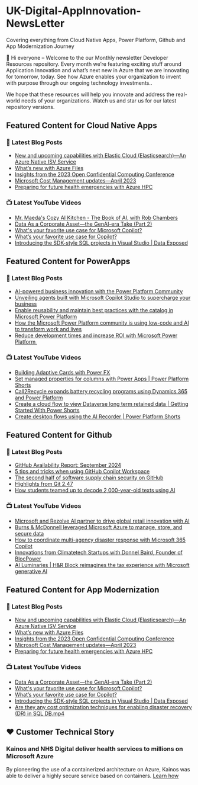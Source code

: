 # UK-Digital-AppInnovation-NewsLetter

Covering everything from Cloud Native Apps, Power Platform, Github and App Modernization Journey

👋 Hi everyone – Welcome to the our Monthly newsletter Developer Resources repository. Every month we’re featuring exciting stuff around Application Innovation and what’s next new in Azure that we are Innovating for tomorrow, today. See how Azure enables your organization to invent with purpose through our ongoing technology investments..


We hope that these resources will help you innovate and address the real-world needs of your organizations. Watch us and star us for our latest repository versions.

## Featured Content for Cloud Native Apps


### 📝 Latest Blog Posts

    
<!-- BLOGCNA:START -->
- [New and upcoming capabilities with Elastic Cloud (Elasticsearch)—An Azure Native ISV Service](https://azure.microsoft.com/blog/new-and-upcoming-capabilities-with-elastic-cloud-elasticsearch-an-azure-native-isv-service/)
- [What’s new with Azure Files](https://azure.microsoft.com/blog/what-s-new-with-azure-files/)
- [Insights from the 2023 Open Confidential Computing Conference](https://azure.microsoft.com/blog/insights-from-the-2023-open-confidential-computing-conference/)
- [Microsoft Cost Management updates—April 2023](https://azure.microsoft.com/blog/microsoft-cost-management-updates-april-2023/)
- [Preparing for future health emergencies with Azure HPC ](https://azure.microsoft.com/blog/preparing-for-future-health-emergencies-with-azure-hpc/)
<!-- BLOGCNA:END -->

### 📺 Latest YouTube Videos

 
<!-- YOUTUBECNA:START -->
- [Mr. Maeda&#39;s Cozy AI Kitchen - The Book of AI, with Rob Chambers](https://www.youtube.com/watch?v=YPzf9soAyjQ)
- [Data As a Corporate Asset—the GenAI-era Take &lpar;Part 2&rpar;](https://www.youtube.com/watch?v=LcbK5lNluIo)
- [What&#39;s your favorite use case for Microsoft Copilot?](https://www.youtube.com/watch?v=lTiPHULVLDM)
- [What’s your favorite use case for Copilot?](https://www.youtube.com/watch?v=_Nt4db_Yz1w)
- [Introducing the SDK-style SQL projects in Visual Studio | Data Exposed](https://www.youtube.com/watch?v=z8or_71GUf4)
<!-- YOUTUBECNA:END -->

##  Featured Content for PowerApps
### 📝 Latest Blog Posts
<!-- BLOGPOWER:START -->
- [AI-powered business innovation with the Power Platform Community](https://www.microsoft.com/en-us/power-platform/blog/2024/09/18/ai-powered-business-innovation-with-the-power-platform-community/)
- [Unveiling agents built with Microsoft Copilot Studio to supercharge your business](https://www.microsoft.com/en-us/microsoft-copilot/blog/copilot-studio/unveiling-copilot-agents-built-with-microsoft-copilot-studio-to-supercharge-your-business/)
- [Enable reusability and maintain best practices with the catalog in Microsoft Power Platform](https://www.microsoft.com/en-us/power-platform/blog/2024/09/11/enable-reusability-and-maintain-best-practices-with-the-catalog-in-microsoft-power-platform/)
- [How the Microsoft Power Platform community is using low-code and AI to transform work and lives](https://www.microsoft.com/en-us/power-platform/blog/2024/09/10/how-the-microsoft-power-platform-community-is-using-low-code-and-ai-to-transform-work-and-lives/)
- [Reduce development times and increase ROI with Microsoft Power Platform ](https://www.microsoft.com/en-us/power-platform/blog/2024/09/03/reduce-development-times-and-increase-roi-with-microsoft-power-platform/)
<!-- BLOGPOWER:END -->
 ### 📺 Latest YouTube Videos
    
<!-- YOUTUBEPOWER:START -->
- [Building Adaptive Cards with Power FX](https://www.youtube.com/watch?v=Pa-aFBYODSo)
- [Set managed properties for columns with Power Apps | Power Platform Shorts](https://www.youtube.com/watch?v=nKlRG5tHW2M)
- [Call2Recycle expands battery recycling programs using Dynamics 365 and Power Platform](https://www.youtube.com/watch?v=XBRZK-7DE7U)
- [Create a cloud flow to view Dataverse long term retained data | Getting Started With Power Shorts](https://www.youtube.com/watch?v=4f1Ebu2vbWE)
- [Create desktop flows using the AI Recorder | Power Platform Shorts](https://www.youtube.com/watch?v=rkbzxIy05X4)
<!-- YOUTUBEPOWER:END -->

##  Featured Content for Github
### 📝 Latest Blog Posts
<!-- BLOGGITHUB:START -->
- [GitHub Availability Report: September 2024](https://github.blog/news-insights/company-news/github-availability-report-september-2024/)
- [5 tips and tricks when using GitHub Copilot Workspace](https://github.blog/ai-and-ml/github-copilot/5-tips-and-tricks-when-using-github-copilot-workspace/)
- [The second half of software supply chain security on GitHub](https://github.blog/security/supply-chain-security/the-second-half-of-software-supply-chain-security-on-github/)
- [Highlights from Git 2.47](https://github.blog/open-source/git/highlights-from-git-2-47/)
- [How students teamed up to decode 2,000-year-old texts using AI](https://github.blog/ai-and-ml/machine-learning/how-students-teamed-up-to-decode-2000-year-old-texts-using-ai/)
<!-- BLOGGITHUB:END -->
### 📺 Latest YouTube Videos
<!-- YOUTUBEGITHUB:START -->
- [Microsoft and Rezolve AI partner to drive global retail innovation with AI](https://www.youtube.com/watch?v=bos5HLw2jlk)
- [Burns &amp; McDonnell leveraged Microsoft Azure to manage, store, and secure data](https://www.youtube.com/watch?v=Hmy0CAvKi28)
- [How to coordinate multi-agency disaster response with Microsoft 365 Copilot](https://www.youtube.com/watch?v=4DY4Gt35SSw)
- [Innovations from Climatetech Startups with Donnel Baird, Founder of BlocPower](https://www.youtube.com/watch?v=P7aRekkVFTA)
- [AI Luminaries | H&amp;R Block reimagines the tax experience with Microsoft generative AI](https://www.youtube.com/watch?v=Qc9bIoOc1Ps)
<!-- YOUTUBEGITHUB:END -->
##  Featured Content for App Modernization
### 📝 Latest Blog Posts
<!-- BLOGAPPMOD:START -->
- [New and upcoming capabilities with Elastic Cloud (Elasticsearch)—An Azure Native ISV Service](https://azure.microsoft.com/blog/new-and-upcoming-capabilities-with-elastic-cloud-elasticsearch-an-azure-native-isv-service/)
- [What’s new with Azure Files](https://azure.microsoft.com/blog/what-s-new-with-azure-files/)
- [Insights from the 2023 Open Confidential Computing Conference](https://azure.microsoft.com/blog/insights-from-the-2023-open-confidential-computing-conference/)
- [Microsoft Cost Management updates—April 2023](https://azure.microsoft.com/blog/microsoft-cost-management-updates-april-2023/)
- [Preparing for future health emergencies with Azure HPC ](https://azure.microsoft.com/blog/preparing-for-future-health-emergencies-with-azure-hpc/)
<!-- BLOGAPPMOD:END -->
### 📺 Latest YouTube Videos
<!-- YOUTUBEAPPMOD:START -->
- [Data As a Corporate Asset—the GenAI-era Take &lpar;Part 2&rpar;](https://www.youtube.com/watch?v=LcbK5lNluIo)
- [What&#39;s your favorite use case for Microsoft Copilot?](https://www.youtube.com/watch?v=lTiPHULVLDM)
- [What’s your favorite use case for Copilot?](https://www.youtube.com/watch?v=_Nt4db_Yz1w)
- [Introducing the SDK-style SQL projects in Visual Studio | Data Exposed](https://www.youtube.com/watch?v=z8or_71GUf4)
- [Are they any cost optimization techniques for enabling disaster recovery &lpar;DR&rpar; in SQL DB.mp4](https://www.youtube.com/watch?v=x5zUCgHrMZ0)
<!-- YOUTUBEAPPMOD:END -->


## ♥️ Customer Technical Story 

### Kainos and NHS Digital deliver health services to millions on Microsoft Azure

By pioneering the use of a containerized architecture on Azure, Kainos was able to deliver a highly secure service based on containers. [Learn how](https://customers.microsoft.com/en-us/story/1368348549535774520-kainos-and-nhs-digital-deliver-health-services-to-millions-on-microsoft-azure)

